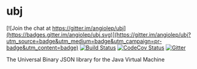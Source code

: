 # ubj

[![Join the chat at https://gitter.im/angiolep/ubj](https://badges.gitter.im/angiolep/ubj.svg)](https://gitter.im/angiolep/ubj?utm_source=badge&utm_medium=badge&utm_campaign=pr-badge&utm_content=badge)
[![Build Status][travis-image]][travis-url] [![CodeCov Status][codecov-image]][codecov-url] [![Gitter][gitter-image]][gitter-url] 

The Universal Binary JSON library for the Java Virtual Machine


[travis-image]: https://travis-ci.org/angiolep/ubj.svg?branch=master
[travis-url]: https://travis-ci.org/angiolep/ubj

[codecov-image]: https://codecov.io/gh/angiolep/ubj/branch/master/graph/badge.svg
[codecov-url]: https://codecov.io/gh/angiolep/ubj
        
[gitter-image]: https://badges.gitter.im/angiolep/ubj.svg
[gitter-url]: https://gitter.im/angiolep/ubj?utm_source=badge&utm_medium=badge&utm_campaign=pr-badge&utm_content=body_badge

[download-image]: https://api.bintray.com/packages/angiolep/universal/ubj/images/download.svg
[download-url]: https://bintray.com/angiolep/universal/ubj/_latestVersion
